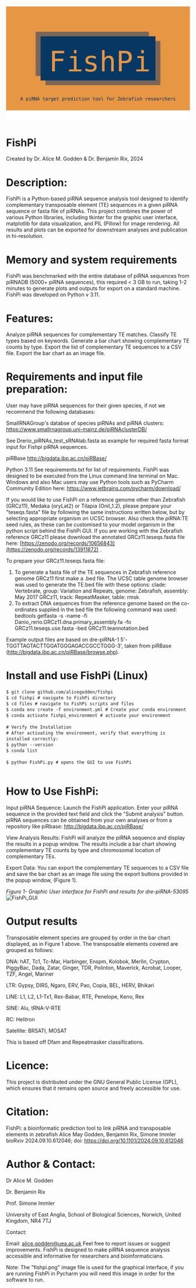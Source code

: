 ![GitHub Logo](https://github.com/alicegodden/fishpi/blob/main/files/fishpi.png)
# FishPi

Created by Dr. Alice M. Godden & Dr. Benjamin Rix, 2024

# Description:
FishPi is a Python-based piRNA sequence analysis tool designed to identify complementary transposable element (TE) sequences in a given piRNA sequence or fasta file of piRNAs. This project combines the power of various Python libraries, including tkinter for the graphic user interface, matplotlib for data visualization, and PIL (Pillow) for image rendering. All results and plots can be exported for downstream analyses and publication in hi-resolution.

# Memory and system requirements
FishPi was benchmarked with the entire database of piRNA sequences from piRNADB (5000+ piRNA sequences), this required < 3 GB to run, taking 1-2 minutes to generate plots and outputs for export on a standard machine. FishPi was developed on Python v 3.11.


# Features:

Analyze piRNA sequences for complementary TE matches.
Classify TE types based on keywords.
Generate a bar chart showing complementary TE counts by type.
Export the list of complementary TE sequences to a CSV file.
Export the bar chart as an image file.

# Requirements and input file preparation:
User may have piRNA sequences for their given species, if not we recommend the following databases:

SmallRNAGroup's databse of species piRNAs and piRNA clusters: https://www.smallrnagroup.uni-mainz.de/piRNAclusterDB/ 

See Drerio_piRNAs_test_sRNAlab.fasta as example for required fasta format input for Fishpi piRNA sequences.

piRBase http://bigdata.ibp.ac.cn/piRBase/ 

Python 3.11
See requirements.txt for list of requirements.
FishPi was designed to be executed from the Linux command line terminal on Mac. Windows and also Mac users may use Python tools such as PyCharm Community Edition here: https://www.jetbrains.com/pycharm/download/ 

If you would like to use FishPi on a reference genome other than Zebrafish (GRCz11), Medaka (oryLat2) or Tilapia (Onil_1.2), please prepare your "teseqs.fasta" file by following the same instructions written below, but by selecting appropriate organism on UCSC browser. Also check the piRNA:TE seed rules, as these can be customised to your model organism in the python script behind the FishPi GUI. If you are working with the Zebrafish reference GRCz11 please download the annotated GRCz11.teseqs.fasta file here: [https://zenodo.org/records/10656843](https://zenodo.org/records/13911872) .

To prepare your GRCz11.teseqs.fasta file:
1. To generate a fasta file of the TE sequences in Zebrafish reference genome GRCz11 first make a .bed file. The UCSC table genome browser was used to generate the TE.bed file with these options: clade: Vertebrate, group: Variation and Repeats, genome: Zebrafish, assembly: May 2017 GRCz11, track: RepeatMasker, table: rmsk.
2. To extract DNA sequences from the reference genome based on the co-ordinates supplied in the bed file the following command was used:
   bedtools getfasta -s -name -fi Danio_rerio.GRCz11.dna.primary_assembly.fa -fo GRCz11.teseqs.use.fasta -bed GRCz11.teannotation.bed



Example output files are based on dre-piRNA-1 5'-TGGTTAGTACTTGGATGGGAGACCGCCTGGG-3', taken from piRBase (http://bigdata.ibp.ac.cn/piRBase/browse.php). 


# Install and use FishPi (Linux)

```
$ git clone github.com/alicegodden/fishpi
$ cd fishpi # navigate to FishPi directory
$ cd files # navigate to FishPi scripts and files
$ conda env create -f environment.yml # Create your conda environment
$ conda activate fishpi_environment # activate your environment

# Verify the Installation
# After activating the environment, verify that everything is installed correctly:
$ python --version
$ conda list

$ python FishPi.py # opens the GUI to use FishPi


```


# How to Use FishPi:

Input piRNA Sequence: Launch the FishPi application. Enter your piRNA sequence in the provided text field and click the "Submit analysis" button.
piRNA sequences can be obtained from your own analyses or from a repository like piRbase: http://bigdata.ibp.ac.cn/piRBase/ 

View Analysis Results: FishPi will analyze the piRNA sequence and display the results in a popup window. The results include a bar chart showing complementary TE counts by type and chromosomal location of complementary TEs. 

Export Data: You can export the complementary TE sequences to a CSV file and save the bar chart as an image file using the export buttons provided in the popup window, (Figure 1).



*Figure 1- Graphic User interface for FishPi and results for dre-piRNA-53095*
![FishPi_GUI](https://github.com/user-attachments/assets/a7e64def-29a4-4aae-b883-5335beca54b8)




# Output results
Transposable element species are grouped by order in the bar chart displayed, as in Figure 1 above. 
The transposable elements covered are grouped as follows:

DNA:	hAT, Tc1, Tc-Mar, Harbinger, Enspm, Kolobok, Merlin, Crypton, PiggyBac, Dada, Zatar, Ginger, TDR, Polinton, Maverick, Acrobat, Looper, TZF, Angel, Mariner

LTR:	Gypsy, DIRS, Ngaro, ERV, Pao, Copia, BEL, HERV, Bhikari

LINE:	L1, L2, L1-Tx1, Rex-Babar, RTE, Penelope, Keno, Rex

SINE:	Alu, tRNA-V-RTE

RC:	Helitron

Satellite: 	BRSATI, MOSAT

This is based off Dfam and Repeatmasker classifications.

# Licence:
This project is distributed under the GNU General Public License (GPL), which ensures that it remains open source and freely accessible for use.

# Citation:
FishPi: a bioinformatic prediction tool to link piRNA and transposable elements in zebrafish
Alice May Godden, Benjamin Rix, Simone Immler
bioRxiv 2024.09.10.612046; doi: https://doi.org/10.1101/2024.09.10.612046

# Author & Contact:
Dr Alice M. Godden

Dr. Benjamin Rix 

Prof. Simone Immler

University of East Anglia, School of Biological Sciences, Norwich, United Kingdom, NR4 7TJ

Contact:

Email: alice.godden@uea.ac.uk
Feel free to report issues or suggest improvements. FishPi is designed to make piRNA sequence analysis accessible and informative for researchers and bioinformaticians.

Note:
The "fishpi.png" image file is used for the graphical interface, if you are running FishPi in Pycharm you will need this image in order for the software to run.
